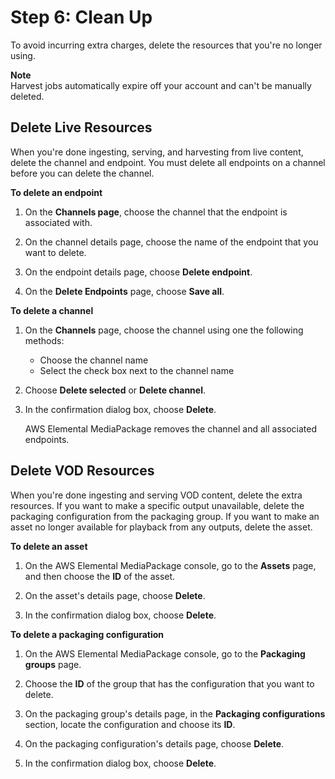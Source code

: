 # Step 6: Clean Up<a name="gs-cleanup-ltov"></a>

To avoid incurring extra charges, delete the resources that you're no longer using\.

**Note**  
Harvest jobs automatically expire off your account and can't be manually deleted\.

## Delete Live Resources<a name="gs-cleanup-ltov-l"></a>

When you're done ingesting, serving, and harvesting from live content, delete the channel and endpoint\. You must delete all endpoints on a channel before you can delete the channel\. 

**To delete an endpoint**

1. On the **Channels page**, choose the channel that the endpoint is associated with\.

1. On the channel details page, choose the name of the endpoint that you want to delete\.

1. On the endpoint details page, choose **Delete endpoint**\.

1. On the **Delete Endpoints** page, choose **Save all**\.

**To delete a channel**

1. On the **Channels** page, choose the channel using one the following methods: 
   + Choose the channel name
   + Select the check box next to the channel name

1. Choose **Delete selected** or **Delete channel**\.

1. In the confirmation dialog box, choose **Delete**\.

   AWS Elemental MediaPackage removes the channel and all associated endpoints\.

## Delete VOD Resources<a name="gs-cleanup-ltov-v"></a>

When you're done ingesting and serving VOD content, delete the extra resources\. If you want to make a specific output unavailable, delete the packaging configuration from the packaging group\. If you want to make an asset no longer available for playback from any outputs, delete the asset\. 

**To delete an asset**

1. On the AWS Elemental MediaPackage console, go to the **Assets** page, and then choose the **ID** of the asset\.

1. On the asset's details page, choose **Delete**\.

1. In the confirmation dialog box, choose **Delete**\.

**To delete a packaging configuration**

1. On the AWS Elemental MediaPackage console, go to the **Packaging groups** page\.

1. Choose the **ID** of the group that has the configuration that you want to delete\.

1. On the packaging group's details page, in the **Packaging configurations** section, locate the configuration and choose its **ID**\.

1. On the packaging configuration's details page, choose **Delete**\.

1. In the confirmation dialog box, choose **Delete**\.